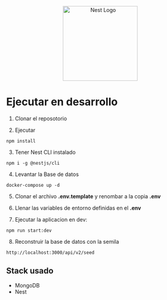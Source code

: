 <p align="center">
  <a href="http://nestjs.com/" target="blank"><img src="https://nestjs.com/img/logo-small.svg" width="200" alt="Nest Logo" /></a>
</p>

# Ejecutar en desarrollo

1. Clonar el reposotorio

2. Ejecutar
```
npm install
```

3. Tener Nest CLI instalado
```
npm i -g @nestjs/cli
```

4. Levantar la Base de datos
```
docker-compose up -d
```

5. Clonar el archivo __.env.template__ y renombar a la copia __.env__

6. Llenar las variables de entorno definidas en el __.env__

7. Ejecutar la aplicacion en dev:
```
npm run start:dev
```

8. Reconstruir la base de datos con la semila
```
http://localhost:3000/api/v2/seed
```

## Stack usado
* MongoDB
* Nest